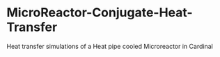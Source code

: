 # MicroReactor-Conjugate-Heat-Transfer
Heat transfer simulations of a Heat pipe cooled Microreactor in Cardinal
